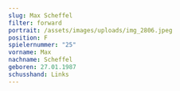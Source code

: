 ```yaml
---
slug: Max Scheffel
filter: forward
portrait: /assets/images/uploads/img_2806.jpeg
position: F
spielernummer: "25"
vorname: Max
nachname: Scheffel
geboren: 27.01.1987
schusshand: Links
---
```

